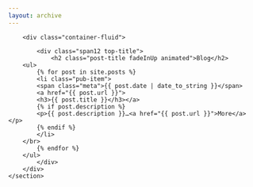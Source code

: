 ```yaml
---
layout: archive
---
```

<div id="main" class="inner">
	<section class="clearfix">
		
		<div class="container-fluid">

			<div class="span12 top-title">
				<h2 class="post-title fadeInUp animated">Blog</h2>
		<ul>
			{% for post in site.posts %}
			<li class="pub-item">
			<span class="meta">{{ post.date | date_to_string }}</span>
			<a href="{{ post.url }}">
			<h3>{{ post.title }}</h3></a>
			{% if post.description %}
			<p>{{ post.description }}…<a href="{{ post.url }}">More</a></p>
			{% endif %}
			</li>
		</br>
			{% endfor %}
		</ul>
			</div>
		</div>
	</section>
</div>